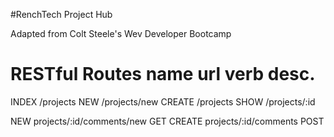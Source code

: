 #RenchTech Project Hub

Adapted from Colt Steele's Wev Developer Bootcamp

RESTful Routes
name      url      verb    desc.
===============================================

INDEX   /projects
NEW     /projects/new
CREATE  /projects
SHOW    /projects/:id

NEW     projects/:id/comments/new    GET
CREATE  projects/:id/comments      POST

